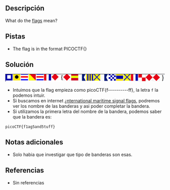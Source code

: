## Descripción
What do the [flags](https://jupiter.challenges.picoctf.org/static/fbeb5f9040d62b18878d199cdda2d253/flag.png) mean?

## Pistas
- The flag is in the format PICOCTF{}

## Solución
![flags](../../../images/flags.png)
- Intuimos que la flag empieza como picoCTF{f----------ff}, la letra `f` la podemos intuir.
- Si buscamos en internet [¿nternational maritime signal flags](https://en.wikipedia.org/wiki/International_maritime_signal_flags), podremos ver los nombre de las banderas y asi poder completar la bandera.
- Si utilizamos la primera letra del nombre de la bandera, podemos saber que la bandera es:


```
picoCTF{f1ag5and5tuff}
```

## Notas adicionales
- Solo habia que investigar que tipo de banderas son esas.

## Referencias
- Sin referencias